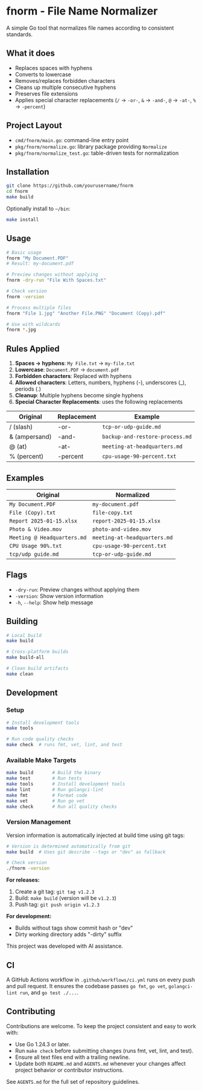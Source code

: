 # fnorm - File Name Normalizer

A simple Go tool that normalizes file names according to consistent standards.

## What it does

- Replaces spaces with hyphens
- Converts to lowercase
- Removes/replaces forbidden characters
- Cleans up multiple consecutive hyphens
- Preserves file extensions
- Applies special character replacements (`/` → `-or-`, `&` → `-and-`, `@` → `-at-`, `%` → `-percent`)

## Project Layout

- `cmd/fnorm/main.go`: command-line entry point
- `pkg/fnorm/normalize.go`: library package providing `Normalize`
- `pkg/fnorm/normalize_test.go`: table-driven tests for normalization

## Installation

```bash
git clone https://github.com/yourusername/fnorm
cd fnorm
make build
```

Optionally install to `~/bin`:

```bash
make install
```

## Usage

```bash
# Basic usage
fnorm "My Document.PDF"
# Result: my-document.pdf

# Preview changes without applying
fnorm -dry-run "File With Spaces.txt"

# Check version
fnorm -version

# Process multiple files
fnorm "File 1.jpg" "Another File.PNG" "Document (Copy).pdf"

# Use with wildcards
fnorm *.jpg
```

## Rules Applied

1. **Spaces → hyphens**: `My File.txt` → `my-file.txt`
2. **Lowercase**: `Document.PDF` → `document.pdf`
3. **Forbidden characters**: Replaced with hyphens
4. **Allowed characters**: Letters, numbers, hyphens (-), underscores (_), periods (.)
5. **Cleanup**: Multiple hyphens become single hyphens
6. **Special Character Replacements**: uses the following replacements

| Original | Replacement | Example |
|----------|-------------|---------|
| / (slash) | -or- | `tcp-or-udp-guide.md` |
| & (ampersand) | -and- | `backup-and-restore-process.md` |
| @ (at) | -at- | `meeting-at-headquarters.md` |
| % (percent) | -percent | `cpu-usage-90-percent.txt` |

## Examples

| Original | Normalized |
|----------|------------|
| `My Document.PDF` | `my-document.pdf` |
| `File (Copy).txt` | `file-copy.txt` |
| `Report 2025-01-15.xlsx` | `report-2025-01-15.xlsx` |
| `Photo & Video.mov` | `photo-and-video.mov` |
| `Meeting @ Headquarters.md` | `meeting-at-headquarters.md` |
| `CPU Usage 90%.txt` | `cpu-usage-90-percent.txt` |
| `tcp/udp guide.md` | `tcp-or-udp-guide.md` |

## Flags

- `-dry-run`: Preview changes without applying them
- `-version`: Show version information
- `-h`, `--help`: Show help message

## Building

```bash
# Local build
make build

# Cross-platform builds
make build-all

# Clean build artifacts
make clean
```

## Development

### Setup

```bash
# Install development tools
make tools

# Run code quality checks
make check  # runs fmt, vet, lint, and test
```

### Available Make Targets

```bash
make build       # Build the binary
make test        # Run tests
make tools       # Install development tools
make lint        # Run golangci-lint
make fmt         # Format code
make vet         # Run go vet
make check       # Run all quality checks
```

### Version Management

Version information is automatically injected at build time using git tags:

```bash
# Version is determined automatically from git
make build  # Uses git describe --tags or "dev" as fallback

# Check version
./fnorm -version
```

**For releases:**

1. Create a git tag: `git tag v1.2.3`
2. Build: `make build` (version will be `v1.2.3`)
3. Push tag: `git push origin v1.2.3`

**For development:**

- Builds without tags show commit hash or "dev"
- Dirty working directory adds "-dirty" suffix

This project was developed with AI assistance.

## CI

A GitHub Actions workflow in `.github/workflows/ci.yml` runs on every push and pull request. It ensures the codebase passes `go fmt`, `go vet`, `golangci-lint run`, and `go test ./...`.

## Contributing

Contributions are welcome. To keep the project consistent and easy to work with:

- Use Go 1.24.3 or later.
- Run `make check` before submitting changes (runs fmt, vet, lint, and test).
- Ensure all text files end with a trailing newline.
- Update both `README.md` and `AGENTS.md` whenever your changes affect project behavior or contributor instructions.

See `AGENTS.md` for the full set of repository guidelines.
